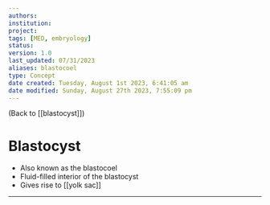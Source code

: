 ```yaml
---
authors: 
institution: 
project: 
tags: [MED, embryology]
status: 
version: 1.0
last_updated: 07/31/2023
aliases: blastocoel
type: Concept
date created: Tuesday, August 1st 2023, 6:41:05 am
date modified: Sunday, August 27th 2023, 7:55:09 pm
---
```


(Back to [[blastocyst]])

# Blastocyst

- Also known as the blastocoel
- Fluid-filled interior of the blastocyst
- Gives rise to [[yolk sac]]

---
